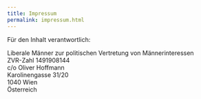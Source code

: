 ```yaml
---
title: Impressum
permalink: impressum.html
---
```


Für den Inhalt verantwortlich:

Liberale Männer zur politischen Vertretung von Männerinteressen<br />
ZVR-Zahl 1491908144<br />
c/o Oliver Hoffmann<br />
Karolinengasse 31/20<br />
1040 Wien<br />
Österreich<br />
